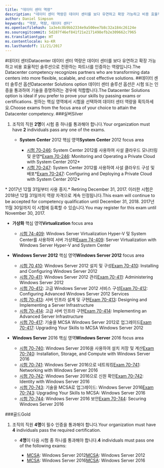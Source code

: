 ```yaml
---
title: "데이터 센터 역량"
description: "데이터 센터 역량은 데이터 센터를 보다 유연하고 확장 가능하고 비용 효율적인 솔루션으로 전환하는 파트너를 인증하는 역량입니다."
author: Daniel Simpson
keywords: "역량, 역량, 데이터 센터"
ms.openlocfilehash: 1a3e4c8b9bb2334e9a500ee7b8c32a184c26124e
ms.sourcegitcommit: 5d287f46ef841f21e2171498efb2e309662c7965
ms.translationtype: HT
ms.contentlocale: ko-KR
ms.lasthandoff: 11/21/2017
---
```

#<a name="datacenter"></a><span data-ttu-id="364be-104">데이터 센터</span><span class="sxs-lookup"><span data-stu-id="364be-104">Datacenter</span></span>
<span data-ttu-id="364be-105">데이터 센터 역량은 데이터 센터를 보다 유연하고 확장 가능하고 비용 효율적인 솔루션으로 전환하는 파트너를 인증하는 역량입니다.</span><span class="sxs-lookup"><span data-stu-id="364be-105">The Datacenter competency recognizes partners who are transforming data centers into more flexible, scalable, and cost effective solutions.</span></span>
##<a name="datacenter-solutions-option"></a><span data-ttu-id="364be-106">데이터 센터 솔루션 옵션</span><span class="sxs-lookup"><span data-stu-id="364be-106">Datacenter Solutions option</span></span>
<span data-ttu-id="364be-107">데이터 센터 솔루션 옵션은 시험 또는 인증을 통과하여 기술을 증명하려는 경우에 적합합니다.</span><span class="sxs-lookup"><span data-stu-id="364be-107">The Datacenter Solutions option is ideal if you prefer to prove your skills by passing exams or certifications.</span></span> <span data-ttu-id="364be-108">원하는 핵심 영역에서 시험을 선택하여 데이터 센터 역량을 획득하세요.</span><span class="sxs-lookup"><span data-stu-id="364be-108">Choose exams from the focus area of your choice to attain the Datacenter competency.</span></span>
###<a name="silver"></a><span data-ttu-id="364be-109">실버</span><span class="sxs-lookup"><span data-stu-id="364be-109">Silver</span></span>
1. <span data-ttu-id="364be-110">조직의 직원 **2명**이 시험 중 하나를 통과해야 합니다.</span><span class="sxs-lookup"><span data-stu-id="364be-110">Your organization must have **2** individuals pass any one of the exams.</span></span>

    - <span data-ttu-id="364be-111">**System Center** 2012 핵심 영역</span><span class="sxs-lookup"><span data-stu-id="364be-111">**System Center** 2012 focus area</span></span>

        - <span data-ttu-id="364be-112">[시험 70-246](https://www.microsoft.com/en-us/learning/exam-70-246.aspx): System Center 2012를 사용하여 사설 클라우드 모니터링 및 운영*</span><span class="sxs-lookup"><span data-stu-id="364be-112">[Exam 70-246](https://www.microsoft.com/en-us/learning/exam-70-246.aspx): Monitoring and Operating a Private Cloud with System Center 2012*</span></span>
        - <span data-ttu-id="364be-113">[시험 70-247](https://www.microsoft.com/en-us/learning/exam-70-247.aspx): System Center 2012를 사용하여 사설 클라우드 구성 및 배포*</span><span class="sxs-lookup"><span data-stu-id="364be-113">[Exam 70-247](https://www.microsoft.com/en-us/learning/exam-70-247.aspx): Configuring and Deploying a Private Cloud with System Center 2012*</span></span>

<span data-ttu-id="364be-114">\* 2017년 12월 31일부터 사용 중지.</span><span class="sxs-lookup"><span data-stu-id="364be-114">\* Retiring December 31, 2017.</span></span> <span data-ttu-id="364be-115">이러한 시험은 2018년 12월 31일까지 역량 자격으로 계속 인정됩니다.</span><span class="sxs-lookup"><span data-stu-id="364be-115">This exam will continue to be accepted for competency qualification until December 31, 2018.</span></span> <span data-ttu-id="364be-116">2017년 11월 30일까지 이 시험에 등록할 수 있습니다.</span><span class="sxs-lookup"><span data-stu-id="364be-116">You may register for this exam until November 30, 2017.</span></span>

   - <span data-ttu-id="364be-117">**가상화** 핵심 영역</span><span class="sxs-lookup"><span data-stu-id="364be-117">**Virtualization** focus area</span></span>

        - <span data-ttu-id="364be-118">[시험 74-409](https://www.microsoft.com/en-us/learning/exam-74-409.aspx): Windows Server Virtualization Hyper-V 및 System Center를 사용하여 서버 가상화</span><span class="sxs-lookup"><span data-stu-id="364be-118">[Exam 74-409](https://www.microsoft.com/en-us/learning/exam-74-409.aspx): Server Virtualization with Windows Server Hyper-V and System Center</span></span>

   - <span data-ttu-id="364be-119">**Windows Server 2012** 핵심 영역</span><span class="sxs-lookup"><span data-stu-id="364be-119">**Windows Server 2012** focus area</span></span>

        - <span data-ttu-id="364be-120">[시험 70 410](https://www.microsoft.com/en-us/learning/exam-70-410.aspx): Windows Server 2012 설치 및 구성</span><span class="sxs-lookup"><span data-stu-id="364be-120">[Exam 70-410](https://www.microsoft.com/en-us/learning/exam-70-410.aspx): Installing and Configuring Windows Server 2012</span></span>
        - <span data-ttu-id="364be-121">[시험 70-411](https://www.microsoft.com/en-us/learning/exam-70-411.aspx): Windows Server 2012 관리</span><span class="sxs-lookup"><span data-stu-id="364be-121">[Exam 70-411](https://www.microsoft.com/en-us/learning/exam-70-411.aspx): Administering Windows Server 2012</span></span>
        - <span data-ttu-id="364be-122">[시험 70-412](https://www.microsoft.com/en-us/learning/exam-70-412.aspx): 고급 Windows Server 2012 서비스 구성</span><span class="sxs-lookup"><span data-stu-id="364be-122">[Exam 70-412](https://www.microsoft.com/en-us/learning/exam-70-412.aspx): Configuring Advanced Windows Server 2012 Services</span></span>
        - <span data-ttu-id="364be-123">[시험 70-413](https://www.microsoft.com/en-us/learning/exam-70-413.aspx): 서버 인프라 설계 및 구현</span><span class="sxs-lookup"><span data-stu-id="364be-123">[Exam 70-413](https://www.microsoft.com/en-us/learning/exam-70-413.aspx): Designing and Implementing a Server Infrastructure</span></span>
        - <span data-ttu-id="364be-124">[시험 70-414](https://www.microsoft.com/en-us/learning/exam-70-414.aspx): 고급 서버 인프라 구현</span><span class="sxs-lookup"><span data-stu-id="364be-124">[Exam 70-414](https://www.microsoft.com/en-us/learning/exam-70-414.aspx): Implementing an Advanced Server Infrastructure</span></span>
        - <span data-ttu-id="364be-125">[시험 70-417](https://www.microsoft.com/en-us/learning/exam-70-417.aspx): 기술을 MCSA Windows Server 2012로 업그레이드</span><span class="sxs-lookup"><span data-stu-id="364be-125">[Exam 70-417](https://www.microsoft.com/en-us/learning/exam-70-417.aspx): Upgrading Your Skills to MCSA Windows Server 2012</span></span>

   - <span data-ttu-id="364be-126">**Windows Server** 2016 핵심 영역</span><span class="sxs-lookup"><span data-stu-id="364be-126">**Windows Server** 2016 focus area</span></span>
        - <span data-ttu-id="364be-127">[시험 70-740](https://www.microsoft.com/en-us/learning/exam-70-740.aspx): Windows Server 2016을 사용하여 설치 저장 및 계산</span><span class="sxs-lookup"><span data-stu-id="364be-127">[Exam 70-740](https://www.microsoft.com/en-us/learning/exam-70-740.aspx): Installation, Storage, and Compute with Windows Server 2016</span></span>
        - <span data-ttu-id="364be-128">[시험 70-741](https://www.microsoft.com/en-us/learning/exam-70-741.aspx): Windows Server 2016으로 네트워킹</span><span class="sxs-lookup"><span data-stu-id="364be-128">[Exam 70-741](https://www.microsoft.com/en-us/learning/exam-70-741.aspx): Networking with Windows Server 2016</span></span>
        - <span data-ttu-id="364be-129">[시험 70-742](https://www.microsoft.com/en-us/learning/exam-70-742.aspx): Windows Server 2016으로 신원 확인</span><span class="sxs-lookup"><span data-stu-id="364be-129">[Exam 70-742](https://www.microsoft.com/en-us/learning/exam-70-742.aspx): Identity with Windows Server 2016</span></span>
        - <span data-ttu-id="364be-130">[시험 70-743](https://www.microsoft.com/en-us/learning/exam-70-743.aspx): 기술을 MCSA로 업그레이드: Windows Server 2016</span><span class="sxs-lookup"><span data-stu-id="364be-130">[Exam 70-743](https://www.microsoft.com/en-us/learning/exam-70-743.aspx): Upgrading Your Skills to MCSA: Windows Server 2016</span></span>
        - <span data-ttu-id="364be-131">[시험 70-744](https://www.microsoft.com/en-us/learning/exam-70-744.aspx): Windows Server 2016 보안</span><span class="sxs-lookup"><span data-stu-id="364be-131">[Exam 70-744](https://www.microsoft.com/en-us/learning/exam-70-744.aspx): Securing Windows Server 2016</span></span>

###<a name="gold"></a><span data-ttu-id="364be-132">골드</span><span class="sxs-lookup"><span data-stu-id="364be-132">Gold</span></span>
1. <span data-ttu-id="364be-133">조직의 직원 **4명**이 필수 인증을 통과해야 합니다.</span><span class="sxs-lookup"><span data-stu-id="364be-133">Your organization must have **4** individuals pass the required certification.</span></span>

    - <span data-ttu-id="364be-134">**4명**이 다음 시험 중 하나를 통과해야 합니다.</span><span class="sxs-lookup"><span data-stu-id="364be-134">**4** individuals must pass one of the following exams:</span></span>

        - <span data-ttu-id="364be-135">[MCSA](https://www.microsoft.com/en-us/learning/mcsa-windows-server-certification.aspx): Windows Server 2012</span><span class="sxs-lookup"><span data-stu-id="364be-135">[MCSA](https://www.microsoft.com/en-us/learning/mcsa-windows-server-certification.aspx): Windows Server 2012</span></span>
        - <span data-ttu-id="364be-136">[MCSA](https://www.microsoft.com/en-us/learning/mcsa-windows-server-2016-certification.aspx): Windows Server 2016</span><span class="sxs-lookup"><span data-stu-id="364be-136">[MCSA](https://www.microsoft.com/en-us/learning/mcsa-windows-server-2016-certification.aspx): Windows Server 2016</span></span>
